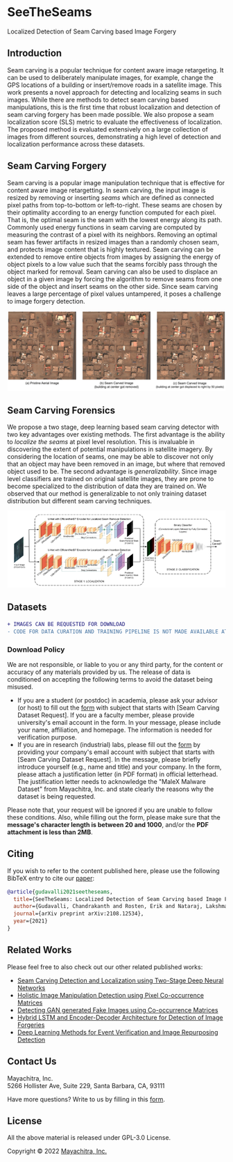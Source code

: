 # SeeTheSeams
Localized Detection of Seam Carving based Image Forgery

## Introduction

Seam carving is a popular technique for content aware image retargeting. It can be used to deliberately manipulate images, for example, change the GPS locations of a building or insert/remove roads in a satellite image. This work presents a novel approach for detecting and localizing seams in such images. While there are methods to detect seam carving based manipulations, this is the first time that robust localization and detection of seam carving forgery has been made possible. We also propose a seam localization score (SLS) metric to evaluate the effectiveness of localization. The proposed method is evaluated extensively on a large collection of images from different sources, demonstrating a high level of detection and localization performance across these datasets. 

## Seam Carving Forgery

Seam carving is a popular image manipulation technique that is  effective for content aware image retargetting. In seam carving, the input image is resized by removing or inserting _seams_ which are defined as connected pixel paths from top-to-bottom or left-to-right. These seams are chosen by their optimality according to an energy function computed for each pixel. That is, the optimal seam is the seam with the lowest energy along its path. Commonly used energy functions in seam carving are computed by measuring the contrast of a pixel with its neighbors. Removing an optimal seam has fewer artifacts in resized images than a randomly chosen seam, and protects image content that is highly textured. Seam carving can be extended to remove entire objects from images by assigning the energy of object pixels to a low value such that the seams forcibly pass through the object marked for removal. Seam carving can also be used to displace an object in a given image by forcing the algorithm to remove seams from one side of the object and insert seams on the other side. Since seam carving leaves a large percentage of pixel values untampered, it poses a challenge to image forgery detection.

![Seam carving forgery](data/sc_forgery.png "Block Diagram of Detection Framework")

## Seam Carving Forensics

We propose a two stage, deep learning based seam carving detector with two key advantages over existing methods. The first advantage is the ability to _localize the seams_ at pixel level resolution. This is invaluable in discovering the extent of potential manipulations in satellite imagery. By considering the location of seams, one may be able to discover not only that an object may have been removed in an image, but where that removed object used to be. The second advantage is _generalizability_. Since image level classifiers are trained on original satellite images, they are prone to become specialized to the distribution of data they are trained on. We observed that our method is generalizable to not only training dataset distribution but different seam carving techniques.

![Block Diagram of Detection Framework](data/block_diagram.png "Block Diagram of Detection Framework")

## Datasets

```diff
+ IMAGES CAN BE REQUESTED FOR DOWNLOAD
- CODE FOR DATA CURATION AND TRAINING PIPELINE IS NOT MADE AVAILABLE AT THIS TIME
```

### Download Policy

We are not responsible, or liable to you or any third party, for the content or accuracy of any materials provided by us. The release of data is conditioned on accepting the following terms to avoid the dataset being misused.

- If you are a student (or postdoc) in academia, please ask your advisor (or host) to fill out the [form](https://mayachitra.com/#contact-us) with subject that starts with [Seam Carving Dataset Request]. If you are a faculty member, please provide university's email account in the form. In your message, please include your name, affiliation, and homepage. The information is needed for verification purpose.
- If you are in research (industrial) labs, please fill out the [form](https://mayachitra.com/#contact-us) by providing your company's email account with subject that starts with [Seam Carving Dataset Request]. In the message, please briefly introduce yourself (e.g., name and title) and your company. In the form, please attach a justification letter (in PDF format) in official letterhead. The justification letter needs to acknowledge the "MaleX Malware Dataset" from Mayachitra, Inc. and state clearly the reasons why the dataset is being requested.

Please note that, your request will be ignored if you are unable to follow these conditions. Also, while filling out the form, please make sure that the **message's character length is between 20 and 1000**, and/or the **PDF attachment is less than 2MB**.

## Citing

If you wish to refer to the content published here, please use the following BibTeX entry to cite our [paper](https://arxiv.org/abs/2108.12534):

```bibtex
@article{gudavalli2021seetheseams,
  title={SeeTheSeams: Localized Detection of Seam Carving based Image Forgery in Satellite Imagery},
  author={Gudavalli, Chandrakanth and Rosten, Erik and Nataraj, Lakshmanan and Chandrasekaran, Shivkumar and Manjunath, BS},
  journal={arXiv preprint arXiv:2108.12534},
  year={2021}
}
```

## Related Works

Please feel free to also check out our other related published works:

- [Seam Carving Detection and Localization using Two-Stage Deep Neural Networks](https://arxiv.org/abs/2109.01764)
- [Holistic Image Manipulation Detection using Pixel Co-occurrence Matrices](https://arxiv.org/abs/2007.10466)
- [Detecting GAN generated Fake Images using Co-occurrence Matrices](https://arxiv.org/abs/1903.06836)
- [Hybrid LSTM and Encoder-Decoder Architecture for Detection of Image Forgeries](https://arxiv.org/abs/1903.02495)
- [Deep Learning Methods for Event Verification and Image Repurposing Detection](https://arxiv.org/abs/1902.04038)


## Contact Us

Mayachitra, Inc. <br />
5266 Hollister Ave, Suite 229, Santa Barbara, CA, 93111 <br />

Have more questions? Write to us by filling in this [form](https://mayachitra.com/#contact-us).

## License

All the above material is released under GPL-3.0 License.

Copyright © 2022 [Mayachitra, Inc.](https://mayachitra.com/)
